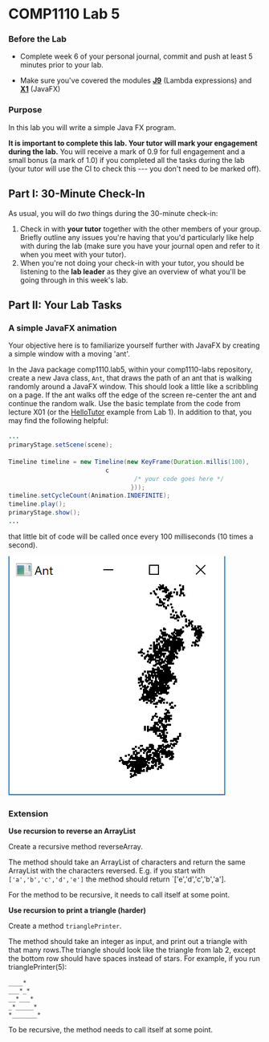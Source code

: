 # COMP1110 Lab 5

### Before the Lab

* Complete week 6 of your personal journal, commit and push at least 5 minutes prior to your lab.

* Make sure you've covered the modules [**J9**](https://cs.anu.edu.au/courses/comp1110/lectures/java/#J9) (Lambda expressions) and [**X1**](https://cs.anu.edu.au/courses/comp1110/lectures/javafx/#X1) (JavaFX)

### Purpose

In this lab you will write a simple Java FX program.


**It is important to complete this lab.   Your tutor will mark your engagement during the lab.**  You will receive a mark of 0.9 for full engagement and a small bonus (a mark of 1.0) if you completed all the tasks during the lab (your tutor will use the CI to check this --- you don't need to be marked off).

## Part I: 30-Minute Check-In

As usual, you will do _two_ things during the 30-minute check-in:

1.  Check in with **your tutor** together with the other members of your group.    Briefly outline any issues you're having that you'd particularly like help with during the lab (make sure you have your journal open and refer to it when you meet with your tutor).
2.  When you're not doing your check-in with your tutor, you should be listening to the **lab leader** as they give an overview of what you'll be going through in this week's lab.

## Part II:  Your Lab Tasks

### A simple JavaFX animation

Your objective here is to familiarize yourself further with JavaFX by creating
a simple window with a moving 'ant'.

In the Java package comp1110.lab5, within your comp1110-labs
repository, create a new Java class, `Ant`, that draws the path of an
ant that is walking randomly around a JavaFX window. This should look
a little like a scribbling on a page. If the ant walks off the edge of
the screen re-center the ant and continue the random walk. Use the
basic template from the code from lecture X01 (or the
[HelloTutor](../lab1/HelloTutor.java) example from Lab 1). In addition
to that, you may find the following helpful:

````java
...
primaryStage.setScene(scene);

Timeline timeline = new Timeline(new KeyFrame(Duration.millis(100),
                           c
                                   /* your code goes here */
                                  }));
timeline.setCycleCount(Animation.INDEFINITE);
timeline.play();
primaryStage.show();
...
````
that little bit of code will be called once every 100 milliseconds (10 times a second).


![alt ant](assets/lab5.png)

### Extension

**Use recursion to reverse an ArrayList**

Create a recursive method reverseArray.

The method should take an ArrayList of characters and return the same ArrayList with the characters reversed.
E.g. if you start with `['a','b','c','d','e']` the method should return `['e','d','c','b','a'].

For the method to be recursive, it needs to call itself at some point. 


**Use recursion to print a triangle (harder)**

Create a method `trianglePrinter`.

The method should take an integer as input, and print out a triangle with that many rows.The triangle should look like the triangle from lab 2, except the bottom row should have spaces instead of stars.
For example, if you run trianglePrinter(5):
```
____*
___*_*
__*___*
_*_____*
*_______*

```
To be recursive, the method needs to call itself at some point.
